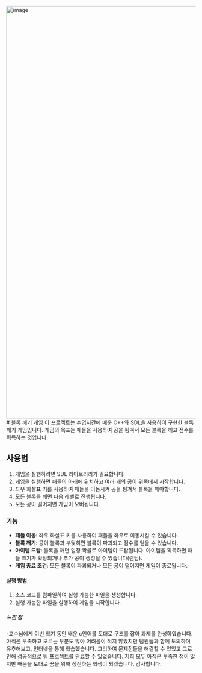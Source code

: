 <img width="1095" alt="image" src="https://github.com/cass2510/C_Language_Team_project-Brickbreaking-Team1/assets/168963888/b116e8c8-5b0a-4809-befd-05691cb79c1f"># 블록 깨기 게임
이 프로젝트는 수업시간에 배운 C++와 SDL을 사용하여 구현한 블록 깨기 게임입니다. 게임의 목표는 패들을 사용하여 공을 튕겨서 모든 블록을 깨고 점수를 획득하는 것입니다.

## 사용법
1. 게임을 실행하려면 SDL 라이브러리가 필요합니다.
2. 게임을 실행하면 패들이 아래에 위치하고 여러 개의 공이 위쪽에서 시작합니다.
3. 좌우 화살표 키를 사용하여 패들을 이동시켜 공을 튕겨서 블록을 깨야합니다.
4. 모든 블록을 깨면 다음 레벨로 진행됩니다.
5. 모든 공이 떨어지면 게임이 오버됩니다.

### 기능
- **패들 이동**: 좌우 화살표 키를 사용하여 패들을 좌우로 이동시킬 수 있습니다.
- **블록 깨기**: 공이 블록과 부딫히면 블록이 파괴되고 점수를 얻을 수 있습니다.
- **아이템 드랍**: 블록을 깨면 일정 확률로 아이템이 드랍됩니다. 아이템을 획득하면 패들 크기가 확장되거나 추가 공이 생성될 수 있습니다(랜덤).
- **게임 종료 조건**: 모든 블록이 파괴되거나 모든 공이 떨어지면 게임이 종료됩니다.

#### 실행 방법
1. 소스 코드를 컴파일하여 실행 가능한 파일을 생성합니다.
2. 실행 가능한 파일을 실행하여 게임을 시작합니다.

##### 느낀 점
-교수님에게 이번 학기 동안 배운 c언어를 토대로 구조를 잡아 과제를 완성하였습니다. 
아직은 부족하고 모르는 부분도 많아 어려움이 적지 않았지만 팀원들과 함께 토의하며 유추해보고, 인터넷을 통해 학습했습니다. 
그리하여 문제점들을 해결할 수 있었고 그로 인해 성공적으로 팀 프로젝트를 완료할 수 있었습니다. 
저희 모두 아직은 부족한 점이 많지만 배움을 토대로 꿈을 위해 정진하는 학생이 되겠습니다. 
감사합니다.
 
